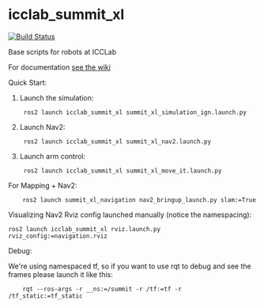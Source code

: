 # icclab_summit_xl
[![Build Status](https://travis-ci.com/icclab/icclab_summit_xl.svg?branch=noetic)](https://travis-ci.com/icclab/icclab_summit_xl)

Base scripts for robots at ICCLab

For documentation [see the wiki](https://github.com/icclab/icclab_summit_xl/wiki)

Quick Start:

1. Launch the simulation:

        ros2 launch icclab_summit_xl summit_xl_simulation_ign.launch.py

2. Launch Nav2:

        ros2 launch icclab_summit_xl summit_xl_nav2.launch.py

3. Launch arm control:

        ros2 launch icclab_summit_xl summit_xl_move_it.launch.py

For Mapping + Nav2:

        ros2 launch summit_xl_navigation nav2_bringup_launch.py slam:=True


Visualizing Nav2 Rviz config launched manually (notice the namespacing):

	ros2 launch icclab_summit_xl rviz.launch.py rviz_config:=navigation.rviz


Debug: 

We're using namespaced tf, so if you want to use rqt to debug and see the frames please launch it like this:

        rqt --ros-args -r __ns:=/summit -r /tf:=tf -r /tf_static:=tf_static